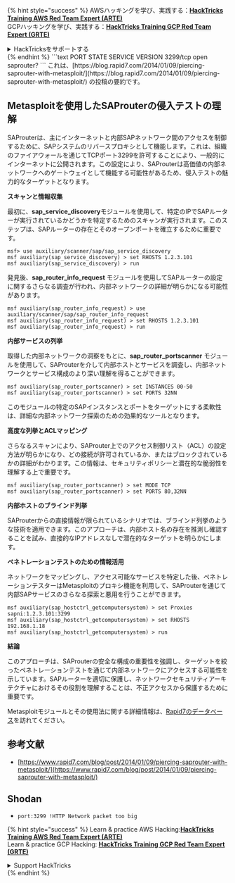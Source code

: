 {% hint style="success" %}
AWSハッキングを学び、実践する：<img src="/.gitbook/assets/arte.png" alt="" data-size="line">[**HackTricks Training AWS Red Team Expert (ARTE)**](https://training.hacktricks.xyz/courses/arte)<img src="/.gitbook/assets/arte.png" alt="" data-size="line">\
GCPハッキングを学び、実践する：<img src="/.gitbook/assets/grte.png" alt="" data-size="line">[**HackTricks Training GCP Red Team Expert (GRTE)**<img src="/.gitbook/assets/grte.png" alt="" data-size="line">](https://training.hacktricks.xyz/courses/grte)

<details>

<summary>HackTricksをサポートする</summary>

* [**サブスクリプションプラン**](https://github.com/sponsors/carlospolop)を確認してください！
* **💬 [**Discordグループ**](https://discord.gg/hRep4RUj7f)または[**Telegramグループ**](https://t.me/peass)に参加するか、**Twitter** 🐦 [**@hacktricks\_live**](https://twitter.com/hacktricks\_live)**をフォローしてください。**
* **ハッキングのトリックを共有するには、[**HackTricks**](https://github.com/carlospolop/hacktricks)と[**HackTricks Cloud**](https://github.com/carlospolop/hacktricks-cloud)のGitHubリポジトリにPRを提出してください。**

</details>
{% endhint %}
```text
PORT     STATE SERVICE    VERSION
3299/tcp open  saprouter?
```
これは、[https://blog.rapid7.com/2014/01/09/piercing-saprouter-with-metasploit/](https://blog.rapid7.com/2014/01/09/piercing-saprouter-with-metasploit/) の投稿の要約です。

## Metasploitを使用したSAProuterの侵入テストの理解

SAProuterは、主にインターネットと内部SAPネットワーク間のアクセスを制御するために、SAPシステムのリバースプロキシとして機能します。これは、組織のファイアウォールを通じてTCPポート3299を許可することにより、一般的にインターネットに公開されます。この設定により、SAProuterは高価値の内部ネットワークへのゲートウェイとして機能する可能性があるため、侵入テストの魅力的なターゲットとなります。

**スキャンと情報収集**

最初に、**sap_service_discovery**モジュールを使用して、特定のIPでSAPルーターが実行されているかどうかを特定するためのスキャンが実行されます。このステップは、SAPルーターの存在とそのオープンポートを確立するために重要です。
```text
msf> use auxiliary/scanner/sap/sap_service_discovery
msf auxiliary(sap_service_discovery) > set RHOSTS 1.2.3.101
msf auxiliary(sap_service_discovery) > run
```
発見後、**sap_router_info_request** モジュールを使用してSAPルーターの設定に関するさらなる調査が行われ、内部ネットワークの詳細が明らかになる可能性があります。
```text
msf auxiliary(sap_router_info_request) > use auxiliary/scanner/sap/sap_router_info_request
msf auxiliary(sap_router_info_request) > set RHOSTS 1.2.3.101
msf auxiliary(sap_router_info_request) > run
```
**内部サービスの列挙**

取得した内部ネットワークの洞察をもとに、**sap_router_portscanner** モジュールを使用して、SAProuterを介して内部ホストとサービスを調査し、内部ネットワークとサービス構成のより深い理解を得ることができます。
```text
msf auxiliary(sap_router_portscanner) > set INSTANCES 00-50
msf auxiliary(sap_router_portscanner) > set PORTS 32NN
```
このモジュールの特定のSAPインスタンスとポートをターゲットにする柔軟性は、詳細な内部ネットワーク探索のための効果的なツールとなります。

**高度な列挙とACLマッピング**

さらなるスキャンにより、SAProuter上でのアクセス制御リスト（ACL）の設定方法が明らかになり、どの接続が許可されているか、またはブロックされているかの詳細がわかります。この情報は、セキュリティポリシーと潜在的な脆弱性を理解する上で重要です。
```text
msf auxiliary(sap_router_portscanner) > set MODE TCP
msf auxiliary(sap_router_portscanner) > set PORTS 80,32NN
```
**内部ホストのブラインド列挙**

SAProuterからの直接情報が限られているシナリオでは、ブラインド列挙のような技術を適用できます。このアプローチは、内部ホスト名の存在を推測し確認することを試み、直接的なIPアドレスなしで潜在的なターゲットを明らかにします。

**ペネトレーションテストのための情報活用**

ネットワークをマッピングし、アクセス可能なサービスを特定した後、ペネトレーションテスターはMetasploitのプロキシ機能を利用して、SAProuterを通じて内部SAPサービスのさらなる探索と悪用を行うことができます。
```text
msf auxiliary(sap_hostctrl_getcomputersystem) > set Proxies sapni:1.2.3.101:3299
msf auxiliary(sap_hostctrl_getcomputersystem) > set RHOSTS 192.168.1.18
msf auxiliary(sap_hostctrl_getcomputersystem) > run
```
**結論**

このアプローチは、SAProuterの安全な構成の重要性を強調し、ターゲットを絞ったペネトレーションテストを通じて内部ネットワークにアクセスする可能性を示しています。SAPルーターを適切に保護し、ネットワークセキュリティアーキテクチャにおけるその役割を理解することは、不正アクセスから保護するために重要です。

Metasploitモジュールとその使用法に関する詳細情報は、[Rapid7のデータベース](http://www.rapid7.com/db)を訪れてください。

## **参考文献**

* [https://www.rapid7.com/blog/post/2014/01/09/piercing-saprouter-with-metasploit/](https://www.rapid7.com/blog/post/2014/01/09/piercing-saprouter-with-metasploit/)

## Shodan

* `port:3299 !HTTP Network packet too big`



{% hint style="success" %}
Learn & practice AWS Hacking:<img src="/.gitbook/assets/arte.png" alt="" data-size="line">[**HackTricks Training AWS Red Team Expert (ARTE)**](https://training.hacktricks.xyz/courses/arte)<img src="/.gitbook/assets/arte.png" alt="" data-size="line">\
Learn & practice GCP Hacking: <img src="/.gitbook/assets/grte.png" alt="" data-size="line">[**HackTricks Training GCP Red Team Expert (GRTE)**<img src="/.gitbook/assets/grte.png" alt="" data-size="line">](https://training.hacktricks.xyz/courses/grte)

<details>

<summary>Support HackTricks</summary>

* Check the [**subscription plans**](https://github.com/sponsors/carlospolop)!
* **Join the** 💬 [**Discord group**](https://discord.gg/hRep4RUj7f) or the [**telegram group**](https://t.me/peass) or **follow** us on **Twitter** 🐦 [**@hacktricks\_live**](https://twitter.com/hacktricks\_live)**.**
* **Share hacking tricks by submitting PRs to the** [**HackTricks**](https://github.com/carlospolop/hacktricks) and [**HackTricks Cloud**](https://github.com/carlospolop/hacktricks-cloud) github repos.

</details>
{% endhint %}
